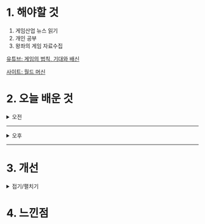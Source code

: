 
# 1. 해야할 것

1. 게임산업 뉴스 읽기 
2. 개인 공부  
3. 왕좌의 게임 자료수집

[유튜브: 게임의 법칙, 기대와 배신](https://www.youtube.com/watch?v=kzWUg1jIoFQ)

[사이트: 월드 머신](https://hello-5200.tistory.com/entry/World-Machine-%EA%B8%B0%EC%B4%88-feat-%EC%84%A4%EC%B9%98-%EA%B8%B0%EB%B3%B8-%EC%82%B0%EC%95%85-%EC%A7%80%ED%98%95-%EC%83%9D%EC%84%B1)

# 2. 오늘 배운 것

<details>
<summary>오전</summary>

## 오늘의 뉴스
### 요약
■ 반다이남코, '위쳐3' 개발진 신작 퍼블리싱 맡는다 
반다이남코 엔터테인먼트 코리아(지사장 장태근)는 Rebel Wolves의 발매 예정인 첫 타이틀, 'Dawnwalker' 사가의 첫 번째 게임을 반다이남코 엔터테인먼트가 글로벌 퍼블리셔를 맡아 발매할 예정이라고 발표했습니다. 이에 따라, 반다이남코 엔터테인먼트는 Rebel Wolves의 발매 예정인 첫 타이틀인 Dawnwalker 사가 첫 번째 게임의 글로벌 퍼블리셔를 맡게 됐습니다.

■ 넷마블 나혼렙, 프랑스 K-박람회에 대표 게임 콘텐츠로 참가
넷마블(대표 권영식, 김병규)은 오는 26일부터 30일까지 프랑스 파리의 '브롱냐르 궁'에서 개최되는 '2024 프랑스 K-박람회'에 '나 혼자만 레벨업:어라이즈'(개발사 넷마블네오)를 출품한다고 25일 밝혔습니다. 넷마블 관계자는 "K-콘텐츠의 대표적인 IP 확장 사례로 '나 혼자만 레벨업:어라이즈'가 주목을 받고 있다"며 "앞으로도 '나 혼자만 레벨업:어라이즈'를 통해 K-콘텐츠의 우수성을 알릴 수 있도록 노력하겠다"라고 밝혔습니다.

■ 콜 오브 듀티: 블랙 옵스6, 금일 출시 
콜 오브 듀티: 블랙 옵스 6(이하 블랙 옵스 6)가 긴장감과 몰입을 선사하는 서사적 캠페인과 블록버스터급 강렬한 액션으로 10월 25일(이하 한국 시간 기준) 전 세계 출시됩니다. 오늘 블랙 옵스6가 출시됨에 따라 Xbox One®, Xbox Series X|S, PlayStation 5®, PlayStation 4® 및 Battle.net®, Microsoft Store, Steam 등 다양한 플랫폼을 통해 각자에게 최적화된 플랫폼과 원하는 에디션으로 블랙 옵스 6의 긴장감과 액션 넘치는 세계 속으로 빠져들 수 있습니다.

■ 랑그릿사 제작진 신작 '메카아라시', 사전예약 100만 돌파 
SRPG 전문 개발사 블랙잭 스튜디오는 자사가 개발한 최신 모바일 SRPG '메카아라시'가 사전예약자 수 100만 명을 돌파했다고 25일 밝혔습니다. '랑그릿사' 제작진의 최종병기 SRPG '메카아라시'는 '스톰스틸 합금'을 사용하는 메카를 전투 무기로 앞세운 근미래식 판타지 세계관이  배경입니다.

■ SOOP, 5년 만에 새 이름으로 지스타 2024 참가
SOOP이 올 11월에 열리는 국제게임전시회인 '지스타(G-STAR) 2024'에 5년 만에 참가합니다. SOOP의 지스타 슬로건인 'Let's ( ) with SOOP'은 "숲(SOOP)과 함께 모든 것을 할 수 있다"는 메시지를 담고 있으며, 슬로건에 걸맞게 유저와 스트리머가 모두 함께 즐길 수 있는 다양한 프로그램을 부스 안에서 진행할 예정입니다.

■ 영국행 티켓은 누구에게? 젠지-T1 진검승부
리그 오브 레전드(League of Legends; LoL)를 개발, 서비스하고 있는 라이엇 게임즈는 2024 리그 오브 레전드 월드 챔피언십의 4강전이 26일(토)과 27일(일) 이틀 동안 프랑스 파리에 위치한 아디다스 아레나에서 열린다고 밝혔습니다. LCK 2번 시드 자격으로 월드 챔피언십에 나선 젠지는 스위스 스테이지를 3전 전승으로 마무리한 뒤 8강에서 LCS(북미) 1번 시드 플라이퀘스트를 천신만고 끝에 제압하며 4강에 진출했습니다.

■ 쿠키런: 모험의 탑, 구글플레이와 지스타 출전
데브시스터즈㈜(대표 조길현)의 개발 스튜디오 오븐게임즈㈜(대표 배형욱)가 개발한 '쿠키런: 모험의 탑'이 오는 11월 14일부터 17일까지 부산 벡스코에서 열리는 '지스타 2024'의 구글플레이 전시 부스에서 유저들을 만납니다. 지난 지스타에서는 13만 명 이상이 쿠키런: 모험의 탑 시연존에서 게임을 체험하고 현장 굿즈도 빠르게 전량 소진되는 등 부스 내 가장 뜨거운 반응을 얻은 것으로 알려졌습니다.

■ 주말 내내 플레이 가능! '슈퍼바이브' CBT 시간 확대 
띠어리크래프트가 개발하고, 넥슨이 서비스 예정인 '슈퍼바이브'가 CBT 플레이 시간을 확대하기로 결정했습니다. '슈퍼바이브'는 지난 주말로 마무리된 스팀 넥스트 페스트에서 두 번째로 가장 많이 플레이한 참가작에 이름을 올릴 정도로 높은 관심을 받은 바 있으며, 약 45만여 명이 체험판을 다운로드 한 것으로 나타났습니다.

■ [이슈] 위영광 대표 반박, "중국을 위해 일하지 않았다" 
국정감사에서 "e스포츠 국제 표준 문제에서 중국 편을 든다"라고 지목받았던 위영광 바나나컬처게이밍앤미디어 대표가 25일 입장을 밝혔습니다. 이 과정에서 강 의원은 "기술표준원에 등록된 우리 쪽 전문가가 위영광이라는 분이다"라며 "중국 쪽 최대 e스포츠 회사의 자회사 한국 지사장인데, 무늬만 한국인이지 월급은 중국에서 받는다. 기술표준화 대응 회의에 참석해서는 중국 편을 드는 듯한 발언까지 했다"라고 주장했습니다.

■ [게임국감] 김성회 "게임검열법, 지나치게 모호해서 지나치게 문제" 
'G식백과' 김성회 유튜버가 국회 국정감사에서 게임검열법 헌법소원 청구 취지를 밝혔습니다. 김 유튜버는 국정감사 때 "법 자체는 간단하지만, 지나치게 모호하기 때문에 지나치게 문제가 되고 있다"며 "지난 2년간 500여 종의 게임이 장르를 불문하고 한국에서만 차단을 당했는데, 차단 근거는 다 한 줄이었다. 모방범죄의 우려 때문"이라고 소개했습니다.

■ 무협 RPG '낭만강호' 오늘부터 정식 서비스 실시
아이클럭워크는 WhaleGames에서 개발하고, 자사에서 서비스하는 추억의 무협 RPG ‘낭만강호’의 정식 서비스를 오늘 11시부터 구글 플레이스토어, 애플 앱스토어, 원스토어, 갤럭시 스토어에서 시작했다고 밝혔습니다.

■ 각 세대를 대표하는 PS 진영 게임은? PS 파트너 어워드 투표 개시 
올해 유저들이 최고의 PS 게임과 각 세대별 최고의 PS 게임을 선정하는 어워드 투표가 진행됩니다. 올해로 30주년을 맞은 PS 파트너 어워드는 2023년 10월 1일부터 2024년 9월 30일까지 일본 및 아시아 지역에서 총 플레이 시간이 가장 많았던 상위 30개 타이틀을 대상으로 합니다. 

■ 마계가 되어버린 학교, 던전 RPG '학원마경' 11월 7일 출시
글로벌 게임 퍼블리셔 CFK(대표 구창식)은 오늘(24일), 던전 RPG 신작 '학원마경(High School Crisis)'을 스팀 플랫폼으로 오는 11월 7일(목) 글로벌 발매하기로 결정했다고 밝혔습니다. '학원마경'은 국내 개발사 피아이소프트가 개발한 게임으로, '심볼 인카운터(필드애 배치된 적, NPC와 접촉해 전투/이벤트가 일어나는 방식)'를 던전 RPG 장르에 도입, 보다 다이내믹한 게임 플레이를 경험할 수 있는 것이 특징입니다.

■ '몬헌 와일즈' 오픈 베타 예고, 한정 듀얼센스도 출시 
몬스터 헌터 와일즈 출시를 기념해 제작된 한정판 DualSense 무선 컨트롤러가 타이틀 발매일과 동일한 2025년 2월 28일 출시됩니다. 몬스터 헌터 와일즈는 DualSense 무선 컨트롤러의 햅틱 피드백과 적응형 트리거, 내장 스피커, Tempest 3D 오디오 기술, 모션 센서를 활용해 실제로 필드를 모험하며 몬스터를 사냥하는 듯한 몰입감 넘치는 게임 경험을 선사합니다.

■ 볼텍스게이밍, 명조 ‘유호’ 디지털 포토카드 이벤트 24일 실시
'볼텍스게이밍(Vortex Gaming)'은 쿠로게임즈의 오픈월드 ARPG '명조: 워더링 웨이브(이하 명조)'의 신규 캐릭터 '유호'의 디지털 포토카드 이벤트를 진행한다고 24일 밝혔습니다. 10월 24일부터 11월 13일까지 진행되는 이번 이벤트에서는 미션을 완료하면 명조 IP를 활용한 디지털 굿즈를 얻을 수 있습니다.

■ 워크래프트 세계관 30주년! 11월 14일 기념 방송 예고 
블리자드 엔터테인먼트(Blizzard Entertainment)를 대표하는 IP 중 하나인 워크래프트(Warcraft) 세계관이 아제로스에서 수많은 모험을 거듭하며 30주년을 맞이하는 가운데, 오는 11월 14일(이하 한국시간) 월드 오브 워크래프트와 클래식, 하스스톤, 워크래프트 럼블 개발팀이 한데 모여 특별한 방송을 진행합니다. 한편, 월드 오브 워크래프트: 내부 전쟁(World of Warcraft: The War Within)'의 첫 번째 대규모 업데이트인 11.0.5 콘텐츠 업데이트가 오늘 적용, 20년에 걸친 모험의 역사를 기념하는 게임 내 이벤트인 '월드 오브 워크래프트 20주년 기념제'도시작됐습니다.

■ 스위치용 '썸썸편의점' 두 번째 DLC팩, 24일 출시
글로벌 게임 퍼블리셔 CFK(대표 구창식)은 오늘(24일), 테일즈샵의 경영 연애 시뮬레이션 '썸썸 편의점' 닌텐도 스위치판의 두 번째 DLC 팩 '방예나 애프터 스토리'를 글로벌 발매한다고 밝혔습니다. 자사는 썸썸 편의점 첫 DLC 팩인 '아델라 애프터 스토리' 이후에도 방예나, 편수희의 추가 스토리를 그려낸 '방예나 애프터 스토리', '편수희 애프터 스토리'를 각각 10월 24일(목), 12월 19일(목)에 발매할 예정입니다.

■ [게임국감] 중국, e스포츠 표준 장악 나서는데...우리 정부는 '수수방관' 
중국이 e스포츠 국제 표준을 선점하기 위해 치밀하게 움직이는 동안, 우리 정부는 사실상 손 놓고 있던 것으로 나타났습니다. 국회 문화체육관광위원회 강유정 의원(더불어민주당)은 24일 문화체육관광부 종합감사에서 "중국의 '국제 e스포츠 표준화 제안서'가 ISO(국제표준화기구) 에 채택되는 과정을 우리 정부가 방관했을 뿐만 아니라, 오히려 중국에 유리한 환경을 조성하는 데 일조했다"며 정부의 직무유기를 강하게 질타했습니다.
</details>

****

<details>
<summary>오후</summary>


</details>

****


# 3. 개선


<details>
<summary>접기/펼치기</summary>


</details>



# 4. 느낀점


